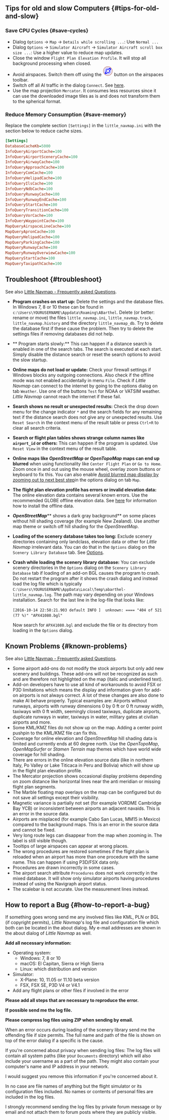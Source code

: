## Tips for old and slow Computers {#tips-for-old-and-slow}

### Save CPU Cycles {#save-cycles}

* Dialog `Options` -&gt; `Map` -&gt; `Details while scrolling ...`: Use `Normal ...`
* Dialog `Options` -&gt; `Simulator Aircraft` -&gt; `Simulator Aircraft scroll box size ...`: Use a higher value to reduce map updates.
* Close the window `Flight Plan Elevation Profile`. It will stop all background processing when closed.
* Avoid airspaces. Switch them off using the ![Show Airspaces](../images/icons/airspace.png "Show Airspaces") button on the airspaces toolbar.
* Switch off all AI traffic in the dialog `Connect`. See [here](CONNECT.md#options).
* Use the map projection `Mercator`. It consumes less resources since it can use the downloaded image tiles as is and does not transform them to the spherical format.

### Reduce Memory Consumption {#save-memory}

Replace the complete section `[Settings]` in the `little_navmap.ini` with the section below to reduce cache sizes.

```ini
[Settings]
DatabaseCacheKb=5000
InfoQueryAirportCache=100
InfoQueryAirportSceneryCache=100
InfoQueryAirwayCache=100
InfoQueryApproachCache=100
InfoQueryComCache=100
InfoQueryHelipadCache=100
InfoQueryIlsCache=100
InfoQueryNdbCache=100
InfoQueryRunwayCache=100
InfoQueryRunwayEndCache=100
InfoQueryStartCache=100
InfoQueryTransitionCache=100
InfoQueryVorCache=100
InfoQueryWaypointCache=100
MapQueryAirspaceLineCache=100
MapQueryApronCache=100
MapQueryHelipadCache=100
MapQueryParkingCache=100
MapQueryRunwayCache=100
MapQueryRunwayOverwiewCache=100
MapQueryStartCache=100
MapQueryTaxipathCache=100
```

## Troubleshoot {#troubleshoot}

See also [Little Navmap - Frequently asked Questions](https://albar965.github.io/littlenavmap-faq.html).

* **Program crashes on start up:** Delete the settings and the database files. In Windows 7, 8 or 10 these can be found in `c:\Users\YOURUSERNAME\Appdata\Roaming\ABarthel`. Delete \(or better: rename or move\) the files `little_navmap.ini`, `little_navmap.track`, `little_navmap.history` and the directory `little_navmap_db`. Try to delete the database first if these cause the problem. Then try to delete the settings files if removing databases did not help.
* ** Program starts slowly:** This can happen if a distance search is enabled in one of the search tabs. The search is executed at each start. Simply disable the distance search or reset the search options to avoid the slow startup.
* **Online maps do not load or update:** Check your firewall settings if Windows blocks any outgoing connections. Also check if the offline mode was not enabled accidentally in menu `File`. Check if _Little Navmap_ can connect to the internet by going to the options dialog on tab `Weather`. Use one of the buttons `Test` for NOAA or VATSIM weather. _Little Navmap_ cannot reach the internet if these fail.
* **Search shows no result or unexpected results:** Check the drop down menu for the change indicator `*` and the search fields for any remaining text if the distance search does not give any or unexpected results. Use `Reset Search` in the context menu of the result table or press `Ctrl+R` to clear all search criteria.
* **Search or flight plan tables shows strange column names like **`airport_id`** or others:** This can happen if the program is updated. Use `Reset View` in the context menu of the result table.
* **Online maps like **_**OpenStreetMap**_** or **_**OpenTopoMap**_** maps can end up blurred** when using functionality like `Center Flight Plan` or `Go to Home`. Zoom once in and out using the mouse wheel, overlay zoom buttons or keyboard to fix this. You can also enable [Avoid blurred map display by zooming out to next best step](OPTIONS.md#blurred-map)in the options dialog on tab `Map`.
* **The flight plan elevation profile has errors or invalid elevation data:** The online elevation data contains several known errors. Use the recommended GLOBE offline elevation data. See [here](OPTIONS.md#cache-elevation) for information how to install the offline data.
* _**OpenStreetMap**_** shows a dark gray background** on some places without hill shading coverage \(for example New Zealand\). Use another map theme or switch off hill shading for the _OpenStreetMap_.
* **Loading of the scenery database takes too long:** Exclude scenery directories containing only landclass, elevation data or other for _Little Navmap_ irrelevant data. You can do that in the `Options` dialog on the `Scenery Library Database` tab. See [Options](OPTIONS.md#scenery-library-database_exclude).
* **Crash while loading the scenery library database:** You can exclude scenery directories in the `Options` dialog on the `Scenery Library Database` tab if loading of an add-on BGL causes the program to crash. Do not restart the program after it shows the crash dialog and instead load the log file which is typically `C:\Users\YOURUSERNAME\AppData\Local\Temp\abarthel-little_navmap.log`. The path may vary depending on your Windows installation. Search for the last line in the log-file that looks like:

  `[2016-10-14 22:58:21.903 default INFO ]  unknown: ==== "404 of 521 (77 %)" "APX41080.bgl"`

  Now search for `APX41080.bgl` and exclude the file or its directory from loading in the `Options` dialog.

## Known Problems {#known-problems}

See also [Little Navmap - Frequently asked Questions](https://albar965.github.io/littlenavmap-faq.html).

* Some airport add-ons do not modify the stock airports but only add new scenery and buildings. These add-ons will not be recognized as such and are therefore not highlighted on the map \(italic and underlined text\).
* Add-on developers have to use all kind of workarounds to avoid FSX or P3D limitations which means the display and information given for add-on airports is not always correct. A lot of these changes are also done to make AI behave properly. Typical examples are: Airports without runways, airports with runway dimensions 0 by 0 ft or 0 ft runway width, taxiways with 0 ft width, seemingly closed taxiways, duplicate airports, duplicate runways in water, taxiways in water, military gates at civilian airports and more.
* Some KML/KMZ files do not show up on the map. Adding a center point pushpin to the KML/KMZ file can fix this.
* Coverage for online elevation and _OpenStreetMap_ hill shading data is limited and currently ends at 60 degree north. Use the _OpenTopoMap_, _OpenMapSurfer_ or _Stamen Terrain_ map themes which have world wide coverage for hill shading.
* There are errors in the online elevation source data \(like in northern Italy, Po Valley or Lake Titicaca in Peru and Bolivia\) which will show up in the flight plan elevation profile.
* The Mercator projection shows occasional display problems depending on zoom distance like horizontal lines near the anti meridian or missing flight plan segments.
* The Marble floating map overlays on the map can be configured but do not save all settings except their visibility.
* Magnetic variance is partially not set \(for example VORDME Cambridge Bay YCB\) or inconsistent between airports an adjacent navaids. This is an error in the source data.
* Airports are misplaced \(for example Cabo San Lucas, MM15 in Mexico\) compared to the background maps. This is an error in the source data and cannot be fixed.
* Very long route legs can disappear from the map when zooming in. The label is still visible though.
* Tooltips of large airspaces can appear at wrong places.
* The wrong procedures are restored sometimes if the flight plan is reloaded when an airport has more than one procedure with the same name. This can happen if using P3D/FSX data only.
* Procedures are drawn incorrectly in some cases.
* The airport search attribute `Procedures` does not work correctly in the mixed database. It will show only simulator airports having procedures instead of using the Navigraph airport status.
* The scalebar is not accurate. Use the measurement lines instead.

## How to report a Bug {#how-to-report-a-bug}

If something goes wrong send me any involved files like KML, PLN or BGL \(if copyright permits\), _Little Navmap_'s log file and configuration file which both can be located in the about dialog. My e-mail addresses are shown in the about dialog of _Little Navmap_ as well.

**Add all necessary information:**

* Operating system:
  * Windows: 7, 8 or 10
  * macOS: El Capitan, Sierra or High Sierra
  * Linux: which distribution and version
* Simulator:
  * X-Plane: 10, 11.05 or 11.10 beta version
  * FSX, FSX SE, P3D V4 or V4.1
* Add any flight plans or other files if involved in the error

**Please add all steps that are necessary to reproduce the error.**

**If possible send me the log file.**

**Please compress log files using ZIP when sending by email.**

When an error occurs during loading of the scenery library send me the offending file if size permits. The full name and path of the file is shown on top of the error dialog if a specific is the cause.

If you're concerned about privacy when sending log files: The log files will contain all system paths \(like your `Documents` directory\) which will also include your username as a part of the path. They might also contain your computer's name and IP address in your network.

I would suggest you remove this information if you're concerned about it.

In no case are file names of anything but the flight simulator or its configuration files included. No names or contents of personal files are included in the log files.

I strongly recommend sending the log files by private forum message or by email and not attach them to forum posts where they are publicly visible.


